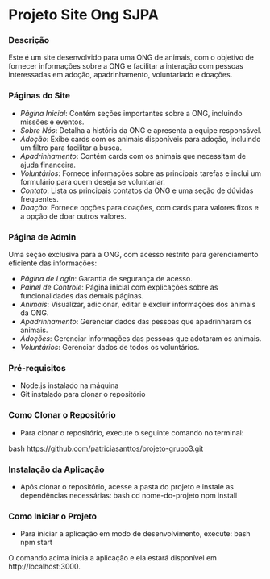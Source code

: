 # Projeto Site Ong SJPA


### Descrição
Este é um site desenvolvido para uma ONG de animais, com o objetivo de fornecer informações sobre a ONG e facilitar a interação com pessoas interessadas em adoção, apadrinhamento, voluntariado e doações. 

### Páginas do Site

-  *Página Inicial*: Contém seções importantes sobre a ONG, incluindo missões e eventos.
- *Sobre Nós*: Detalha a história da ONG e apresenta a equipe responsável.
- *Adoção*: Exibe cards com os animais disponíveis para adoção, incluindo um filtro para facilitar a busca.
- *Apadrinhamento*: Contém cards com os animais que necessitam de ajuda financeira.
- *Voluntários*: Fornece informações sobre as principais tarefas e inclui um formulário para quem deseja se voluntariar.
- *Contato*: Lista os principais contatos da ONG e uma seção de dúvidas frequentes.
- *Doação*: Fornece opções para doações, com cards para valores fixos e a opção de doar outros valores.


### Página de Admin
Uma seção exclusiva para a ONG, com acesso restrito para gerenciamento eficiente das informações:

- *Página de Login*: Garantia de segurança de acesso.
- *Painel de Controle*: Página inicial com explicações sobre as funcionalidades das demais páginas.
- *Animais*: Visualizar, adicionar, editar e excluir informações dos animais da ONG.
- *Apadrinhamento*: Gerenciar dados das pessoas que apadrinharam os animais.
- *Adoções*: Gerenciar informações das pessoas que adotaram os animais.
- *Voluntários*: Gerenciar dados de todos os voluntários.

### Pré-requisitos
- Node.js instalado na máquina
- Git instalado para clonar o repositório

### Como Clonar o Repositório
- Para clonar o repositório, execute o seguinte comando no terminal:

bash
https://github.com/patriciasanttos/projeto-grupo3.git


### Instalação da Aplicação
- Após clonar o repositório, acesse a pasta do projeto e instale as dependências necessárias:
bash
cd nome-do-projeto
npm install


### Como Iniciar o Projeto 
- Para iniciar a aplicação em modo de desenvolvimento, execute:
bash
npm start


O comando acima inicia a aplicação e ela estará disponível em http://localhost:3000.